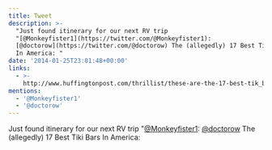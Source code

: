 ```yaml
---
title: Tweet
description: >-
  "Just found itinerary for our next RV trip
  "[@Monkeyfister1](https://twitter.com/@Monkeyfister1):
  [@doctorow](https://twitter.com/@doctorow) The (allegedly) 17 Best Tiki Bars
  In America: "
date: '2014-01-25T23:01:48+00:00'
links:
  - >-
    http://www.huffingtonpost.com/thrillist/these-are-the-17-best-tik_b_4646839.html?utm_hp_ref=taste&ir=Taste
mentions:
  - '@Monkeyfister1'
  - '@doctorow'
---
```

Just found itinerary for our next RV trip "[@Monkeyfister1](https://twitter.com/@Monkeyfister1): [@doctorow](https://twitter.com/@doctorow) The (allegedly) 17 Best Tiki Bars In America: 
